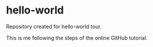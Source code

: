 # hello-world
Repository created for hello-world tour.

This is me following the steps of the online GitHub tutorial.
